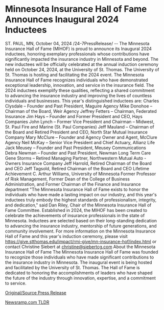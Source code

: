 # Minnesota Insurance Hall of Fame Announces Inaugural 2024 Inductees

ST. PAUL, MN, October 04, 2024 /24-7PressRelease/ -- The Minnesota Insurance Hall of Fame (MIHOF) is proud to announce its Inaugural 2024 inductees, honoring exemplary professionals whose contributions have significantly impacted the insurance industry in Minnesota and beyond. The new inductees will be officially celebrated at the annual induction ceremony held on October 24, 2024, at the University of St. Thomas. The University of St. Thomas is hosting and facilitating the 2024 event.  The Minnesota Insurance Hall of Fame recognizes individuals who have demonstrated exceptional leadership, innovation, and service in the insurance field. The 2024 inductees exemplify these qualities, reflecting a shared commitment to advancing the insurance industry and improving the lives of countless individuals and businesses.  This year's distinguished inductees are:  Charles Clysdale – Founder and Past President, Maguire Agency Mike Donohoe – Chairman of the Board, Weir Agency Jeffrey Fetters – Chairman, Federated Insurance Jim Hays – Founder and Former President and CEO, Hays Companies John Lynch – Former Vice President and Chairman – Midwest, St. Paul Fire and Marine (St. Paul Companies) Jeff Mauland – Chairman of the Board and Retired President and CEO, North Star Mutual Insurance Company Mary McClure – Founder and Agency Owner and Agent, McClure Agency Neil McKay – Senior Vice President and Chief Actuary, Allianz Life Jack Meusey – Founder and Past President, Meusey Communications Debra Newman – Founder and Past President, Newman Long Term Care Gene Storms – Retired Managing Partner, Northwestern Mutual  Auto -Owners Insurance Company Jeff Harrold, Retired Chairman of the Board and CEO Jeff Tagsold, Retired Chairman of the Board and CEO  Lifetime Achievement C. Arthur Williams, University of Minnesota Former Professor of Risk Management, Former Dean of the College of Business Administration, and Former Chairman of the Finance and Insurance department  "The Minnesota Insurance Hall of Fame exists to honor the individuals who have made a lasting impact on our industry, and this year's inductees truly embody the highest standards of professionalism, integrity, and dedication," said Dan Riley, Chair of the Minnesota Insurance Hall of Fame Committee.  Established in 2024, the MIHOF has been created to celebrate the achievements of insurance professionals in the state of Minnesota. Inductees are selected based on their long-standing dedication to advancing the insurance industry, mentorship of future generations, and community involvement.  For more information on the Minnesota Insurance Hall of Fame and this year's induction ceremony, please visit https://give.stthomas.edu/impact/rmi-give/mn-insurance-hof/index.html or contact Christine Siebert at christine@siebertcg.com  About the Minnesota Insurance Hall of Fame   The Minnesota Insurance Hall of Fame was founded to recognize those individuals who have made significant contributions to the insurance industry in Minnesota. The inaugural event is being hosted and facilitated by the University of St. Thomas. The Hall of Fame is dedicated to honoring the accomplishments of leaders who have shaped the future of the industry through innovation, expertise, and a commitment to service. 

[Original/Source Press Release](https://www.24-7pressrelease.com/press-release/514929/minnesota-insurance-hall-of-fame-announces-inaugural-2024-inductees) 

[Newsramp.com TLDR](https://newsramp.com/None) 